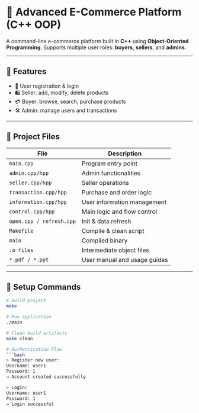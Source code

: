 # 🛒 Advanced E-Commerce Platform (C++ OOP)

A command-line e-commerce platform built in **C++** using **Object-Oriented Programming**. Supports multiple user roles: **buyers**, **sellers**, and **admins**.

---

## 🚀 Features

- 🔐 User registration & login  
- 🛍️ Seller: add, modify, delete products  
- 💳 Buyer: browse, search, purchase products  
- 🛠️ Admin: manage users and transactions  

---

## 📂 Project Files

| File                     | Description                     |
|--------------------------|---------------------------------|
| `main.cpp`               | Program entry point             |
| `admin.cpp/hpp`          | Admin functionalities           |
| `seller.cpp/hpp`         | Seller operations               |
| `transaction.cpp/hpp`    | Purchase and order logic        |
| `information.cpp/hpp`    | User information management     |
| `control.cpp/hpp`        | Main logic and flow control     |
| `open.cpp / refresh.cpp` | Init & data refresh             |
| `Makefile`               | Compile & clean script          |
| `main`                   | Compiled binary                 |
| `.o files`               | Intermediate object files       |
| `*.pdf / *.ppt`          | User manual and usage guides    |

---

## 🚀 Setup Commands

```bash
# Build project
make

# Run application 
./main

# Clean build artifacts
make clean

# Authentication Flow
```bash
> Register new user:
Username: user1
Password: 1
→ Account created successfully

> Login:
Username: user1
Password: 1
→ Login successful
```
